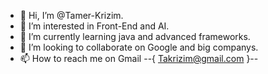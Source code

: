- 👋 Hi, I’m @Tamer-Krizim.
- 👀 I’m interested in Front-End and AI.
- 🌱 I’m currently learning java and advanced frameworks.
- 💞️ I’m looking to collaborate on Google and big companys.
- 📫 How to reach me on Gmail --{ Takrizim@gmail.com }--

<!---
Tamer-krizim/Tamer-krizim is a ✨ special ✨ repository because its `README.md` (this file) appears on your GitHub profile.
You can click the Preview link to take a look at your changes.
--->
